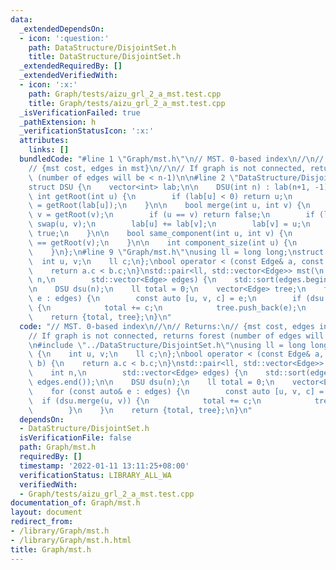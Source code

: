 ```yaml
---
data:
  _extendedDependsOn:
  - icon: ':question:'
    path: DataStructure/DisjointSet.h
    title: DataStructure/DisjointSet.h
  _extendedRequiredBy: []
  _extendedVerifiedWith:
  - icon: ':x:'
    path: Graph/tests/aizu_grl_2_a_mst.test.cpp
    title: Graph/tests/aizu_grl_2_a_mst.test.cpp
  _isVerificationFailed: true
  _pathExtension: h
  _verificationStatusIcon: ':x:'
  attributes:
    links: []
  bundledCode: "#line 1 \"Graph/mst.h\"\n// MST. 0-based index\n//\n// Returns:\n\
    // {mst cost, edges in mst}\n//\n// If graph is not connected, returns forest\
    \ (number of edges will be < n-1)\n\n#line 2 \"DataStructure/DisjointSet.h\"\n\
    struct DSU {\n    vector<int> lab;\n\n    DSU(int n) : lab(n+1, -1) {}\n\n   \
    \ int getRoot(int u) {\n        if (lab[u] < 0) return u;\n        return lab[u]\
    \ = getRoot(lab[u]);\n    }\n\n    bool merge(int u, int v) {\n        u = getRoot(u);\
    \ v = getRoot(v);\n        if (u == v) return false;\n        if (lab[u] > lab[v])\
    \ swap(u, v);\n        lab[u] += lab[v];\n        lab[v] = u;\n        return\
    \ true;\n    }\n\n    bool same_component(int u, int v) {\n        return getRoot(u)\
    \ == getRoot(v);\n    }\n\n    int component_size(int u) {\n        return -lab[getRoot(u)];\n\
    \    }\n};\n#line 9 \"Graph/mst.h\"\nusing ll = long long;\nstruct Edge {\n  \
    \  int u, v;\n    ll c;\n};\nbool operator < (const Edge& a, const Edge& b) {\n\
    \    return a.c < b.c;\n}\nstd::pair<ll, std::vector<Edge>> mst(\n        int\
    \ n,\n        std::vector<Edge> edges) {\n    std::sort(edges.begin(), edges.end());\n\
    \n    DSU dsu(n);\n    ll total = 0;\n    vector<Edge> tree;\n    for (const auto&\
    \ e : edges) {\n        const auto [u, v, c] = e;\n        if (dsu.merge(u, v))\
    \ {\n            total += c;\n            tree.push_back(e);\n        }\n    }\n\
    \    return {total, tree};\n}\n"
  code: "// MST. 0-based index\n//\n// Returns:\n// {mst cost, edges in mst}\n//\n\
    // If graph is not connected, returns forest (number of edges will be < n-1)\n\
    \n#include \"../DataStructure/DisjointSet.h\"\nusing ll = long long;\nstruct Edge\
    \ {\n    int u, v;\n    ll c;\n};\nbool operator < (const Edge& a, const Edge&\
    \ b) {\n    return a.c < b.c;\n}\nstd::pair<ll, std::vector<Edge>> mst(\n    \
    \    int n,\n        std::vector<Edge> edges) {\n    std::sort(edges.begin(),\
    \ edges.end());\n\n    DSU dsu(n);\n    ll total = 0;\n    vector<Edge> tree;\n\
    \    for (const auto& e : edges) {\n        const auto [u, v, c] = e;\n      \
    \  if (dsu.merge(u, v)) {\n            total += c;\n            tree.push_back(e);\n\
    \        }\n    }\n    return {total, tree};\n}\n"
  dependsOn:
  - DataStructure/DisjointSet.h
  isVerificationFile: false
  path: Graph/mst.h
  requiredBy: []
  timestamp: '2022-01-11 13:11:25+08:00'
  verificationStatus: LIBRARY_ALL_WA
  verifiedWith:
  - Graph/tests/aizu_grl_2_a_mst.test.cpp
documentation_of: Graph/mst.h
layout: document
redirect_from:
- /library/Graph/mst.h
- /library/Graph/mst.h.html
title: Graph/mst.h
---
```


